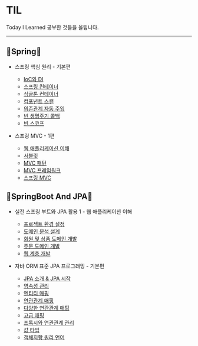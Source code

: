 # TIL
Today I Learned
공부한 것들을 올립니다.

***

## 🌱Spring🌱
* 스프링 핵심 원리 - 기본편
    - [IoC와 DI](https://github.com/201910086/TIL/blob/main/Spring/IoC%20and%20DI.md)
    - [스프링 컨테이너](https://github.com/201910086/TIL/blob/main/Spring/SpringContainer.md)
    - [싱글톤 컨테이너](https://github.com/201910086/TIL/blob/main/Spring/SingletonContainer.md)
    - [컴포넌트 스캔](https://github.com/201910086/TIL/blob/main/Spring/ComponentScan.md)
    - [의존관계 자동 주입](https://github.com/201910086/TIL/blob/main/Spring/autoDI.md)
    - [빈 생명주기 콜백](https://github.com/201910086/TIL/blob/main/Spring/BeanLifecycleCallback.md)
    - [빈 스코프](https://github.com/201910086/TIL/blob/main/Spring/BeanScope.md)

* 스프링 MVC - 1편
    - [웹 애플리케이션 이해](https://github.com/201910086/TIL/blob/main/Spring/WebApplication%20understanding.md)
    - [서블릿](https://github.com/201910086/TIL/blob/main/Spring/Servlet.md)
    - [MVC 패턴](https://github.com/201910086/TIL/blob/main/Spring/MVCPattern.md)
    - [MVC 프레임워크](https://github.com/201910086/TIL/blob/main/Spring/MVCFramework.md)
    - [스프링 MVC](https://github.com/201910086/TIL/blob/main/Spring/SpringMVC.md)


## 🌱SpringBoot And JPA🌱
* 실전 스프링 부트와 JPA 활용 1 - 웹 애플리케이션 이해
    - [프로젝트 환경 설정](https://github.com/201910086/TIL/blob/main/SpringBoot%20and%20JPA/%ED%94%84%EB%A1%9C%EC%A0%9D%ED%8A%B8%20%ED%99%98%EA%B2%BD%EC%84%A4%EC%A0%95.md)
    - [도메인 분석 설계](https://github.com/201910086/TIL/blob/main/SpringBoot%20and%20JPA/%EB%8F%84%EB%A9%94%EC%9D%B8%20%EB%B6%84%EC%84%9D%20%EC%84%A4%EA%B3%84.md)
    - [회원 및 상품 도메인 개발](https://github.com/201910086/TIL/blob/main/SpringBoot%20and%20JPA/%ED%9A%8C%EC%9B%90%20%EB%B0%8F%20%EC%83%81%ED%92%88%20%EB%8F%84%EB%A9%94%EC%9D%B8%20%EA%B0%9C%EB%B0%9C.md)
    - [주문 도메인 개발](https://github.com/201910086/TIL/blob/main/SpringBoot%20and%20JPA/%EC%A3%BC%EB%AC%B8%20%EB%8F%84%EB%A9%94%EC%9D%B8%20%EA%B0%9C%EB%B0%9C.md)
    - [웹 계층 개발](https://github.com/201910086/TIL/blob/main/SpringBoot%20and%20JPA/%EC%9B%B9%20%EA%B3%84%EC%B8%B5%20%EA%B0%9C%EB%B0%9C.md)

* 자바 ORM 표준 JPA 프로그래밍 - 기본편
    - [JPA 소개 & JPA 시작](https://github.com/201910086/TIL/blob/main/SpringBoot%20and%20JPA/JPA%20%EC%86%8C%EA%B0%9C%20%26%20JPA%20%EC%8B%9C%EC%9E%91.md)
    - [영속성 관리](https://github.com/201910086/TIL/blob/main/SpringBoot%20and%20JPA/%EC%98%81%EC%86%8D%EC%84%B1%20%EA%B4%80%EB%A6%AC.md)
    - [엔티티 매핑](https://github.com/201910086/TIL/blob/main/SpringBoot%20and%20JPA/%EC%97%94%ED%8B%B0%ED%8B%B0%20%EB%A7%A4%ED%95%91.md)
    - [연관관계 매핑](https://github.com/201910086/TIL/blob/main/SpringBoot%20and%20JPA/%EC%97%B0%EA%B4%80%EA%B4%80%EA%B3%84%20%EB%A7%A4%ED%95%91.md)
    - [다양한 연관관계 매핑](https://github.com/201910086/TIL/blob/main/SpringBoot%20and%20JPA/%EB%8B%A4%EC%96%91%ED%95%9C%20%EC%97%B0%EA%B4%80%EA%B4%80%EA%B3%84%20%EB%A7%A4%ED%95%91.md)
    - [고급 매핑](https://github.com/201910086/TIL/blob/main/SpringBoot%20and%20JPA/%EA%B3%A0%EA%B8%89%20%EB%A7%A4%ED%95%91.md)
    - [프록시와 연관관계 관리](https://github.com/201910086/TIL/blob/main/SpringBoot%20and%20JPA/%ED%94%84%EB%A1%9D%EC%8B%9C%EC%99%80%20%EC%97%B0%EA%B4%80%EA%B4%80%EA%B3%84%20%EA%B4%80%EB%A6%AC.md)
    - [값 타입](https://github.com/201910086/TIL/blob/main/SpringBoot%20and%20JPA/%EA%B0%92%20%ED%83%80%EC%9E%85.md)
    - [객체지향 쿼리 언어](https://github.com/201910086/TIL/blob/main/SpringBoot%20and%20JPA/%EA%B0%9D%EC%B2%B4%EC%A7%80%ED%96%A5%20%EC%BF%BC%EB%A6%AC%20%EC%96%B8%EC%96%B4(JPQL).md)